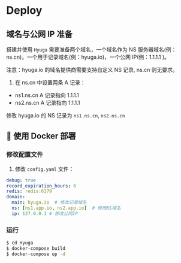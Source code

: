 # Deploy

## 域名与公网 IP 准备

搭建并使用 `Hyuga` 需要准备两个域名，一个域名作为 NS 服务器域名(例：ns.cn)，一个用于记录域名(例：hyuga.io)，一个公网 IP(例：1.1.1.1 )。

注意：hyuga.io 的域名提供商需要支持自定义 NS 记录, ns.cn 则无要求。

1. 在 ns.cn 中设置两条 A 记录：
- ns1.ns.cn  A 记录指向  1.1.1.1        
- ns2.ns.cn  A 记录指向  1.1.1.1

修改 hyuga.io 的 NS 记录为 `ns1.ns.cn`, `ns2.ns.cn` 

## 🐳 使用 Docker 部署

### 修改配置文件

1. 修改 `config.yaml` 文件：

```yml
debug: true
record_expiration_hours: 6
redis: redis:6379
domain:
  main: hyuga.io  # 修改记录域名
  ns: [ns1.app.io, ns2.app.io]  # 修改NS域名
  ip: 127.0.0.1 # 修改公网IP
```

### 运行
```bash
$ cd Hyuga
$ docker-compose build
$ docker-compose up -d
```